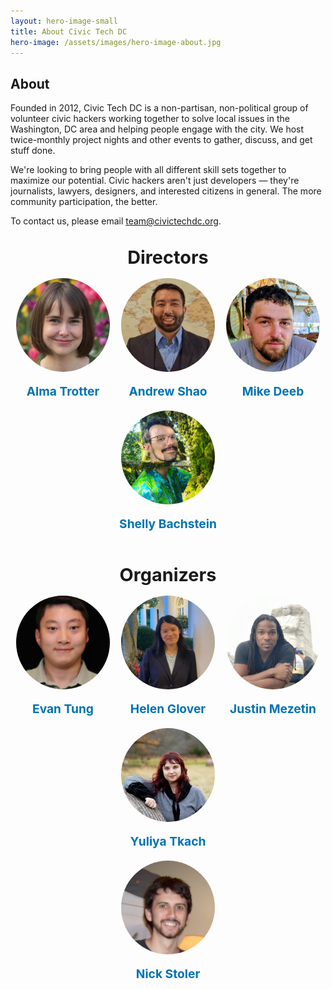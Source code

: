 ```yaml
---
layout: hero-image-small
title: About Civic Tech DC
hero-image: /assets/images/hero-image-about.jpg
---
```


## About

Founded in 2012, Civic Tech DC is a non-partisan, non-political group of
volunteer civic hackers working together to solve local issues in the
Washington, DC area and helping people engage with the city. We host
twice-monthly project nights and other events to gather, discuss, and get stuff
done.

We're looking to bring people with all different skill sets together to
maximize our potential. Civic hackers aren't just developers — they're
journalists, lawyers, designers, and interested citizens in general. The
more community participation, the better.

To contact us, please email <team@civictechdc.org>.

<h2 style="text-align: center; font-size: 1.8rem; margin-bottom: 1rem; margin-top: 2rem;">Directors</h2>
<div style="display: flex; flex-wrap: wrap; justify-content: space-between; gap: 0; width: 100%; margin: 0 auto; padding: 0;">
    <!-- Alma Trotter -->
    <div style="flex: 1; min-width: 150px; text-align: center;">
        <img src="assets/images/Team Photos/Alma_Trotter.jpeg" style="width: 100%; max-width: 150px; height: auto; border-radius: 50%;" alt="Alma Trotter">
        <p style="margin-top: 1rem; font-size: 1.2rem; font-weight: bold;"><a href="https://www.linkedin.com/in/almatrotter/" target="_blank" style="text-decoration: none; color: #0073b1;">Alma Trotter</a></p>
    </div>
    <!-- Andrew Shao -->
    <div style="flex: 1; min-width: 150px; text-align: center;">
        <img src="assets/images/Team Photos/Andrew-Shao.jpg" style="width: 100%; max-width: 150px; height: auto; border-radius: 50%;" alt="Andrew Shao">
        <p style="margin-top: 1rem; font-size: 1.2rem; font-weight: bold;"><a href="https://www.linkedin.com/in/andrew-shao-55507497/" target="_blank" style="text-decoration: none; color: #0073b1;">Andrew Shao</a></p>
    </div>
    <!-- Mike Deeb -->
    <div style="flex: 1; min-width: 150px; text-align: center;">
        <img src="assets/images/Team Photos/Mike-Deeb.jpg" style="width: 100%; max-width: 150px; height: auto; border-radius: 50%;" alt="Mike Deeb">
        <p style="margin-top: 1rem; font-size: 1.2rem; font-weight: bold;"><a href="https://www.linkedin.com/in/michael-deeb/" target="_blank" style="text-decoration: none; color: #0073b1;">Mike Deeb</a></p>
    </div>
    <!-- Shelly Bachstein -->
    <div style="flex: 1; min-width: 150px; text-align: center;">
        <img src="assets/images/Team Photos/shelly-bachstein.jpg" style="width: 100%; max-width: 150px; height: auto; border-radius: 50%;" alt="Shelly Bachstein">
        <p style="margin-top: 1rem; font-size: 1.2rem; font-weight: bold;"><a href="https://www.linkedin.com/in/sbachstein/" target="_blank" style="text-decoration: none; color: #0073b1;">Shelly Bachstein</a></p>
    </div>
</div>

<h2 style="text-align: center; font-size: 1.8rem; margin-bottom: 1rem; margin-top: 2rem;">Organizers</h2>
<div style="display: flex; flex-wrap: wrap; justify-content: space-between; gap: 0; width: 100%; margin: 0 auto; padding: 0;">
    <!-- Evan Tung -->
    <div style="flex: 1; min-width: 150px; text-align: center;">
        <img src="assets/images/Team Photos/Evan-Tung.png" style="width: 100%; max-width: 150px; height: auto; border-radius: 50%;" alt="Evan Tung">
        <p style="margin-top: 1rem; font-size: 1.2rem; font-weight: bold;"><a href="https://www.linkedin.com/in/ejtung/" target="_blank" style="text-decoration: none; color: #0073b1;">Evan Tung</a></p>
    </div>
    <div style="flex: 1; min-width: 150px; text-align: center;">
        <img src="assets/images/Team Photos/Helen-Glover.jpg" style="width: 100%; max-width: 150px; height: auto; border-radius: 50%;" alt="Helen Glover">
        <p style="margin-top: 1rem; font-size: 1.2rem; font-weight: bold;"><a href="https://www.linkedin.com/in/helen-glover/" target="_blank" style="text-decoration: none; color: #0073b1;">Helen Glover</a></p>
    </div>
    <!-- Justin Mezetin -->
    <div style="flex: 1; min-width: 150px; text-align: center;">
        <img src="assets/images/Team Photos/Justin-Mezetin.jpg" style="width: 100%; max-width: 150px; height: auto; border-radius: 50%;" alt="Justin Mezetin">
        <p style="margin-top: 1rem; font-size: 1.2rem; font-weight: bold;"><a href="https://www.linkedin.com/in/justin-mezetin-3649b866/" target="_blank" style="text-decoration: none; color: #0073b1;">Justin Mezetin</a></p>
    </div>
    <!-- Yuliya Tkach -->
    <div style="flex: 1; min-width: 150px; text-align: center;">
        <img src="assets/images/Team Photos/Yuliya-Tkach.jpg" style="width: 100%; max-width: 150px; height: auto; border-radius: 50%;" alt="Yuliya Tkach">
        <p style="margin-top: 1rem; font-size: 1.2rem; font-weight: bold;"><a href="https://www.linkedin.com/in/yutk93/" target="_blank" style="text-decoration: none; color: #0073b1;">Yuliya Tkach</a></p>
    </div>
</div>

<!-- Nick-->
<div style="display: flex; flex-wrap: wrap; justify-content: space-between; gap: 0; width: 100%; margin: 0 auto; padding: 0;">
    <div style="flex: 1; min-width: 150px; text-align: center;">
        <img src="assets/images/Team Photos/Nick-Stoler.jpg" style="width: 100%; max-width: 150px; height: auto; border-radius: 50%;" alt="Nick Stoler">
        <p style="margin-top: 1rem; font-size: 1.2rem; font-weight: bold;"><a href="https://www.linkedin.com/in/nick-stoler-0032b5168/" target="_blank" style="text-decoration: none; color: #0073b1;">Nick Stoler</a></p>
    </div>
</div>
